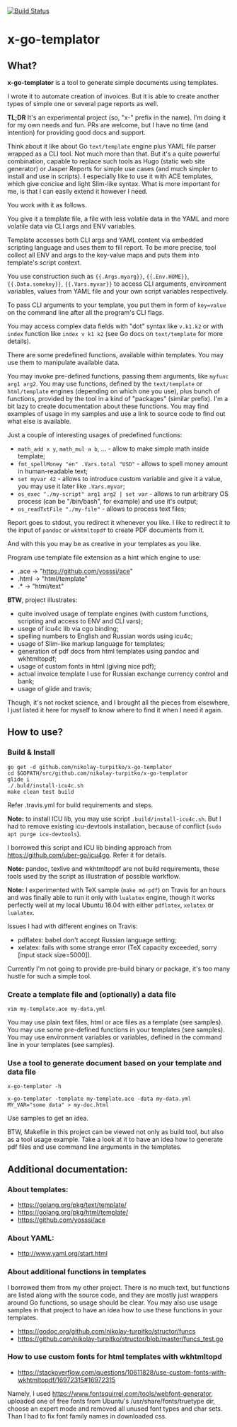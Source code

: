 [![Build Status](https://travis-ci.org/nikolay-turpitko/x-go-templator.svg?branch=master)](https://travis-ci.org/nikolay-turpitko/x-go-templator)

# x-go-templator

## What?

**x-go-templator** is a tool to generate simple documents using templates.

I wrote it to automate creation of invoices. But it is able to create another
types of simple one or several page reports as well.

**TL;DR** It's an experimental project (so, "x-" prefix in the name).
I'm doing it for my own needs and fun. PRs are welcome, but I have no time
(and intention) for providing good docs and support.

Think about it like about Go `text/template` engine plus YAML file parser
wrapped as a CLI tool. Not much more than that. But it's a quite powerful
combination, capable to replace such tools as Hugo (static web site generator)
or Jasper Reports for simple use cases (and much simpler to install and use in
scripts). I especially like to use it with ACE templates, which give concise
and light Slim-like syntax. What is more important for me, is that I can easily
extend it however I need.

You work with it as follows.

You give it a template file, a file with less volatile data in the YAML and
more volatile data via CLI args and ENV variables.

Template accesses both CLI args and YAML content via embedded scripting
language and uses them to fill report. To be more precise, tool collect all
ENV and args to the key-value maps and puts them into template's script context.

You use construction such as `{{.Args.myarg}}`, `{{.Env.HOME}}`,
`{{.Data.somekey}}`, `{{.Vars.myvar}}` to access CLI arguments, environment
variables, values from YAML file and your own script variables respectively.

To pass CLI arguments to your template, you put them in form of `key=value` on
the command line after all the program's CLI flags.

You may access complex data fields with "dot" syntax like `v.k1.k2` or with
`index` function like `index v k1 k2` (see Go docs on `text/template` for more
details).

There are some predefined functions, available within templates. You may use
them to manipulate available data.

You may invoke pre-defined functions, passing them arguments, like `myfunc arg1
arg2`. You may use functions, defined by the `text/template` or `html/template`
engines (depending on which one you use), plus bunch of functions, provided by
the tool in a kind of "packages" (similar prefix). I'm a bit lazy to create
documentation about these functions. You may find examples of usage in my
samples and use a link to source code to find out what else is available.

Just a couple of interesting usages of predefined functions:

- `math_add x y`, `math_mul a b`, ... - allow to make simple math inside
  template;
- `fmt_spellMoney "en" .Vars.total "USD"` - allows to spell money amount in
  human-readable text;
- `set myvar 42` - allows to introduce custom variable and give it a value, you
  may use it later like `.Vars.myvar`;
- `os_exec "./my-script" arg1 arg2 | set var` - allows to run arbitrary OS
  process (can be "/bin/bash", for example) and use it's output;
- `os_readTxtFile "./my-file"` - allows to process text files;

Report goes to stdout, you redirect it whenever you like. I like to redirect it
to the input of `pandoc` or `wkhtmltopdf` to create PDF documents from it.

And with this you may be as creative in your templates as you like.

Program use template file extension as a hint which engine to use:

- .ace  -> "https://github.com/yosssi/ace"
- .html -> "html/template"
- .\*   -> "html/text"

**BTW**, project illustrates:

- quite involved usage of template engines (with custom functions, scripting and access to ENV and CLI vars);
- usege of icu4c lib via cgo binding;
- spelling numbers to English and Russian words using icu4c;
- usage of Slim-like markup language for templates;
- generation of pdf docs from html templates using pandoc and wkhtmltopdf;
- usage of custom fonts in html (giving nice pdf);
- actual invoice template I use for Russian exchange currency control and bank;
- usage of glide and travis;

Though, it's not rocket science, and I brought all the pieces from elsewhere,
I just listed it here for myself to know where to find it when I need it again.

## How to use?

### Build & Install

    go get -d github.com/nikolay-turpitko/x-go-templator
    cd $GOPATH/src/github.com/nikolay-turpitko/x-go-templator
    glide i
    ./.buld/install-icu4c.sh
    make clean test build

Refer .travis.yml for build requirements and steps.

**Note:** to install ICU lib, you may use script `.build/install-icu4c.sh`.
But I had to remove existing icu-devtools installation, because of conflict
(`sudo apt purge icu-devtools`).

I borrowed this script and ICU lib binding approach from
https://github.com/uber-go/icu4go. Refer it for details.

**Note:** pandoc, texlive and wkhtmltopdf are not build requirements, these
tools used by the script as illustration of possible workflow.

**Note:** I experimented with TeX sample (`make md-pdf`) on Travis for an hours
and was finally able to run it only with `lualatex` engine, though it works
perfectly well at my local Ubuntu 16.04 with either `pdflatex`, `xelatex` or
`lualatex`.

Issues I had with different engines on Travis:
- pdflatex: babel don't accept Russian language setting;
- xelatex: fails with some strange error (TeX capacity exceeded, sorry [input
  stack size=5000]).

Currently I'm not going to provide pre-build binary or package, it's too many
hustle for such a simple tool.

### Create a template file and (optionally) a data file

    vim my-template.ace my-data.yml

You may use plain text files, html or ace files as a template (see samples).
You may use some pre-defined functions in your templates (see samples).
You may use environment variables or variables, defined in the command line in
your templates (see samples).

### Use a tool to generate document based on your template and data file

    x-go-templator -h

    x-go-templator -template my-template.ace -data my-data.yml MY_VAR="some data" > my-doc.html

Use samples to get an idea.

BTW, Makefile in this project can be viewed not only as build tool, but also as
a tool usage example.  Take a look at it to have an idea how to generate pdf
files and use command line arguments in the templates.

## Additional documentation:

### About templates:

- https://golang.org/pkg/text/template/
- https://golang.org/pkg/html/template/
- https://github.com/yosssi/ace

### About YAML:

- http://www.yaml.org/start.html

### About additional functions in templates

I borrowed them from my other project. There is no much text, but functions are
listed along with the source code, and they are mostly just wrappers around Go
functions, so usage should be clear.  You may also use usage samples in that
project to have an idea how to use these functions in your templates.

- https://godoc.org/github.com/nikolay-turpitko/structor/funcs
- https://github.com/nikolay-turpitko/structor/blob/master/funcs_test.go

### How to use custom fonts for html templates with wkhtmltopd

- https://stackoverflow.com/questions/10611828/use-custom-fonts-with-wkhtmltopdf/16972315#16972315

Namely, I used https://www.fontsquirrel.com/tools/webfont-generator, uploaded
one of free fonts from Ubuntu's /usr/share/fonts/truetype dir, choose an expert
mode and removed all unused font types and char sets. Than I had to fix font
family names in downloaded css.

